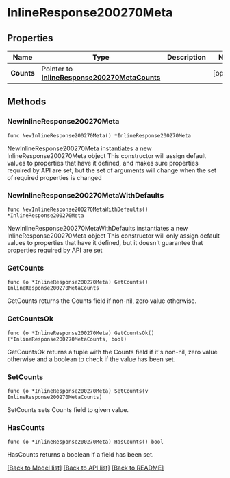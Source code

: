 # InlineResponse200270Meta

## Properties

Name | Type | Description | Notes
------------ | ------------- | ------------- | -------------
**Counts** | Pointer to [**InlineResponse200270MetaCounts**](InlineResponse200270MetaCounts.md) |  | [optional] 

## Methods

### NewInlineResponse200270Meta

`func NewInlineResponse200270Meta() *InlineResponse200270Meta`

NewInlineResponse200270Meta instantiates a new InlineResponse200270Meta object
This constructor will assign default values to properties that have it defined,
and makes sure properties required by API are set, but the set of arguments
will change when the set of required properties is changed

### NewInlineResponse200270MetaWithDefaults

`func NewInlineResponse200270MetaWithDefaults() *InlineResponse200270Meta`

NewInlineResponse200270MetaWithDefaults instantiates a new InlineResponse200270Meta object
This constructor will only assign default values to properties that have it defined,
but it doesn't guarantee that properties required by API are set

### GetCounts

`func (o *InlineResponse200270Meta) GetCounts() InlineResponse200270MetaCounts`

GetCounts returns the Counts field if non-nil, zero value otherwise.

### GetCountsOk

`func (o *InlineResponse200270Meta) GetCountsOk() (*InlineResponse200270MetaCounts, bool)`

GetCountsOk returns a tuple with the Counts field if it's non-nil, zero value otherwise
and a boolean to check if the value has been set.

### SetCounts

`func (o *InlineResponse200270Meta) SetCounts(v InlineResponse200270MetaCounts)`

SetCounts sets Counts field to given value.

### HasCounts

`func (o *InlineResponse200270Meta) HasCounts() bool`

HasCounts returns a boolean if a field has been set.


[[Back to Model list]](../README.md#documentation-for-models) [[Back to API list]](../README.md#documentation-for-api-endpoints) [[Back to README]](../README.md)


